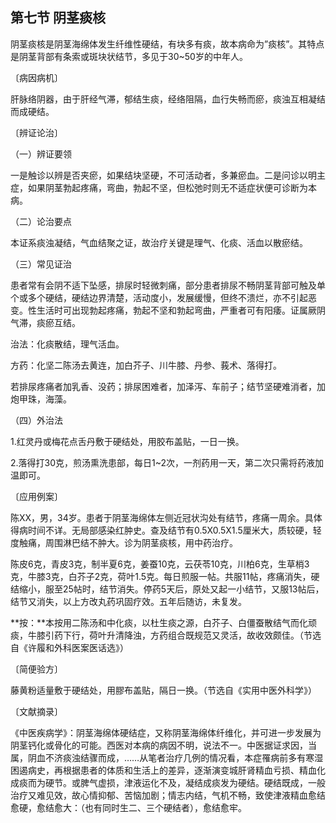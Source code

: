 ## 第七节 阴茎痰核

阴茎痰核是阴茎海绵体发生纤维性硬结，有块多有痰，故本病命为”痰核”。其特点是阴茎背部有条索或斑块状结节，多见于30~50岁的中年人。

〔病因病机〕

肝脉络阴器，由于肝经气滞，郁结生痰，经络阻隔，血行失畅而瘀，痰浊互相凝结而成硬结。

〔辨证论治〕

（一）辨证要领

一是触诊以辨是否夹瘀，如果结块坚硬，不可活动者，多兼瘀血。二是问诊以明主症，如果阴茎勃起疼痛，弯曲，勃起不坚，但松弛时则无不适症状便可诊断为本病。

（二）论治要点

本证系痰浊凝结，气血结聚之证，故治疗关键是理气、化痰、活血以散瘀结。

（三）常见证治

患者常有会阴不适下坠感，排尿时轻微刺痛，部分患者排尿不畅阴茎背部可触及单个或多个硬结，硬结边界清楚，活动度小，发展缓慢，但终不溃烂，亦不引起恶变。性生活时可出现勃起疼痛，勃起不坚和勃起弯曲，严重者可有阳痿。证属厥阴气滞，痰瘀互结。

治法：化痰散结，理气活血。

方药：化坚二陈汤去黄连，加白芥子、川牛膝、丹参、莪术、落得打。

若排尿疼痛者加乳香、没药；排尿困难者，加泽泻、车前子；结节坚硬难消者，加炮甲珠，海藻。

（四）外治法

1.红灵丹或梅花点舌丹敷于硬结处，用胶布盖贴，一日一换。

2.落得打30克，煎汤熏洗患部，每日1~2次，一剂药用一天，第二次只需将药液加温即可。

〔应用例案〕

陈XX，男，34岁。患者于阴茎海绵体左侧近冠状沟处有结节，疼痛一周余。具体得病时间不详。无局部感染红肿史。查及结节有0.5X0.5X1.5厘米大，质较硬，轻度触痛，周围淋巴结不肿大。诊为阴茎痰核，用中药治疗。

陈皮6克，青皮3克，制半夏6克，姜蚕10克，云茯苓10克，川柏6克，生草梢3克，牛膝3克，白芥子2克，荷叶1.5克。每日煎服一帖。共服11帖，疼痛消失，硬结缩小，服至25帖时，结节消失。停药5天后，原处又起一小结节，又服13帖后，结节又消失，以上方改丸药巩固疗效。五年后随访，未复发。

**按：**本按用二陈汤和中化痰，以杜生痰之源，白芥子、白僵蚕散结气而化顽痰，牛膝引药下行，荷叶升清降浊，方药组合既规范又灵活，故收效颇佳。（节选自《许履和外科医案医话选》）

〔简便验方〕

藤黄粉适量敷于硬结处，用膠布盖贴，隔日一换。（节选自《实用中医外科学》）

 〔文献摘录〕

《中医疾病学》：阴茎海绵体硬结症，又称阴茎海绵体纤维化，并可进一步发展为阴茎钙化或骨化的可能。西医对本病的病因不明，说法不一。中医据证求因，当属，阴血不济痰浊结骤而成，……从笔者治疗几例的情况看，本症罹病前多有寒湿困遏病史，再根据患者的体质和生活上的差异，逐渐演变城肝肾精血亏损、精血化成痰而为硬节。或脾气虚损，津液运化不及，凝结成痰发为硬结。硬结既成，一般治疗又难见效，故心情抑郁、苦恼加剧；情志内结，气机不畅，致使津液精血愈结愈硬，愈结愈大：（也有同时生二、三个硬结者），愈结愈牢。
